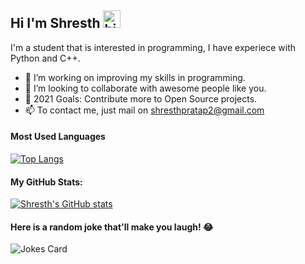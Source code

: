 ## Hi I'm Shresth <img src="https://user-images.githubusercontent.com/1303154/88677602-1635ba80-d120-11ea-84d8-d263ba5fc3c0.gif" width="28px" alt="hi">

I'm a student that is interested in programming, I have experiece with Python and C++.

- 👀 I’m working on improving my skills in programming.
- 💞️ I’m looking to collaborate with awesome people like you.
- 🥅 2021 Goals: Contribute more to Open Source projects.
- 📫 To contact me, just mail on shresthpratap2@gmail.com

#### Most Used Languages

[![Top Langs](https://github-readme-stats.vercel.app/api/top-langs/?username=Shresth-sudo&layout=compact)](https://github.com/anuraghazra/github-readme-stats)


#### My GitHub Stats:
[![Shresth's GitHub stats](https://github-readme-stats.vercel.app/api/?username=Shresth-sudo&show_icons=true&theme=radical)](https://github.com/Shresth001github-readme-stats)

#### Here is a random joke that'll make you laugh! 😂
![Jokes Card](https://readme-jokes.vercel.app/api)
